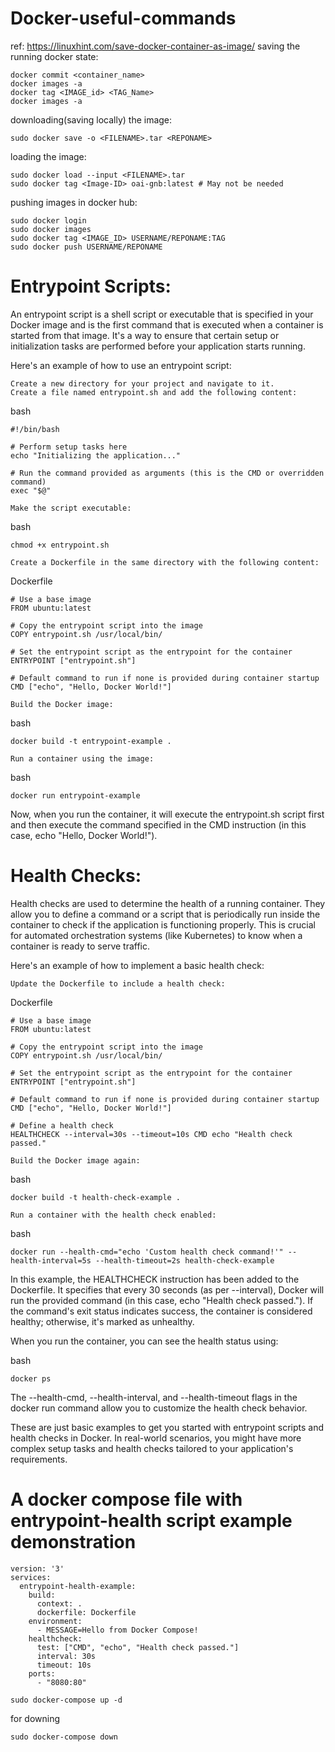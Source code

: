 # Docker-useful-commands
ref: https://linuxhint.com/save-docker-container-as-image/
saving the running docker state:
```
docker commit <container_name>
docker images -a
docker tag <IMAGE_id> <TAG_Name>
docker images -a
```
downloading(saving locally) the image:
```
sudo docker save -o <FILENAME>.tar <REPONAME>

```

loading the image:
```
sudo docker load --input <FILENAME>.tar
sudo docker tag <Image-ID> oai-gnb:latest # May not be needed

```

pushing images in docker hub:
```
sudo docker login
sudo docker images
sudo docker tag <IMAGE_ID> USERNAME/REPONAME:TAG
sudo docker push USERNAME/REPONAME 

```
# Entrypoint Scripts:

An entrypoint script is a shell script or executable that is specified in your Docker image and is the first command that is executed when a container is started from that image. It's a way to ensure that certain setup or initialization tasks are performed before your application starts running.

Here's an example of how to use an entrypoint script:

    Create a new directory for your project and navigate to it.
    Create a file named entrypoint.sh and add the following content:

bash
```
#!/bin/bash

# Perform setup tasks here
echo "Initializing the application..."

# Run the command provided as arguments (this is the CMD or overridden command)
exec "$@"
```
    Make the script executable:

bash
```
chmod +x entrypoint.sh
```
    Create a Dockerfile in the same directory with the following content:

Dockerfile
```
# Use a base image
FROM ubuntu:latest

# Copy the entrypoint script into the image
COPY entrypoint.sh /usr/local/bin/

# Set the entrypoint script as the entrypoint for the container
ENTRYPOINT ["entrypoint.sh"]

# Default command to run if none is provided during container startup
CMD ["echo", "Hello, Docker World!"]
```
    Build the Docker image:

bash
```
docker build -t entrypoint-example .
```
    Run a container using the image:

bash
```
docker run entrypoint-example
```
Now, when you run the container, it will execute the entrypoint.sh script first and then execute the command specified in the CMD instruction (in this case, echo "Hello, Docker World!").
# Health Checks:

Health checks are used to determine the health of a running container. They allow you to define a command or a script that is periodically run inside the container to check if the application is functioning properly. This is crucial for automated orchestration systems (like Kubernetes) to know when a container is ready to serve traffic.

Here's an example of how to implement a basic health check:

    Update the Dockerfile to include a health check:

Dockerfile
```
# Use a base image
FROM ubuntu:latest

# Copy the entrypoint script into the image
COPY entrypoint.sh /usr/local/bin/

# Set the entrypoint script as the entrypoint for the container
ENTRYPOINT ["entrypoint.sh"]

# Default command to run if none is provided during container startup
CMD ["echo", "Hello, Docker World!"]

# Define a health check
HEALTHCHECK --interval=30s --timeout=10s CMD echo "Health check passed."
```
    Build the Docker image again:

bash
```
docker build -t health-check-example .
```
    Run a container with the health check enabled:

bash
```
docker run --health-cmd="echo 'Custom health check command!'" --health-interval=5s --health-timeout=2s health-check-example
```
In this example, the HEALTHCHECK instruction has been added to the Dockerfile. It specifies that every 30 seconds (as per --interval), Docker will run the provided command (in this case, echo "Health check passed."). If the command's exit status indicates success, the container is considered healthy; otherwise, it's marked as unhealthy.

When you run the container, you can see the health status using:

bash
```
docker ps
```
The --health-cmd, --health-interval, and --health-timeout flags in the docker run command allow you to customize the health check behavior.

These are just basic examples to get you started with entrypoint scripts and health checks in Docker. In real-world scenarios, you might have more complex setup tasks and health checks tailored to your application's requirements.

# A docker compose file with entrypoint-health script example demonstration
```
version: '3'
services:
  entrypoint-health-example:
    build:
      context: .
      dockerfile: Dockerfile
    environment:
      - MESSAGE=Hello from Docker Compose!
    healthcheck:
      test: ["CMD", "echo", "Health check passed."]
      interval: 30s
      timeout: 10s
    ports:
      - "8080:80"

```
```
sudo docker-compose up -d
```
for downing 
```
sudo docker-compose down
```
